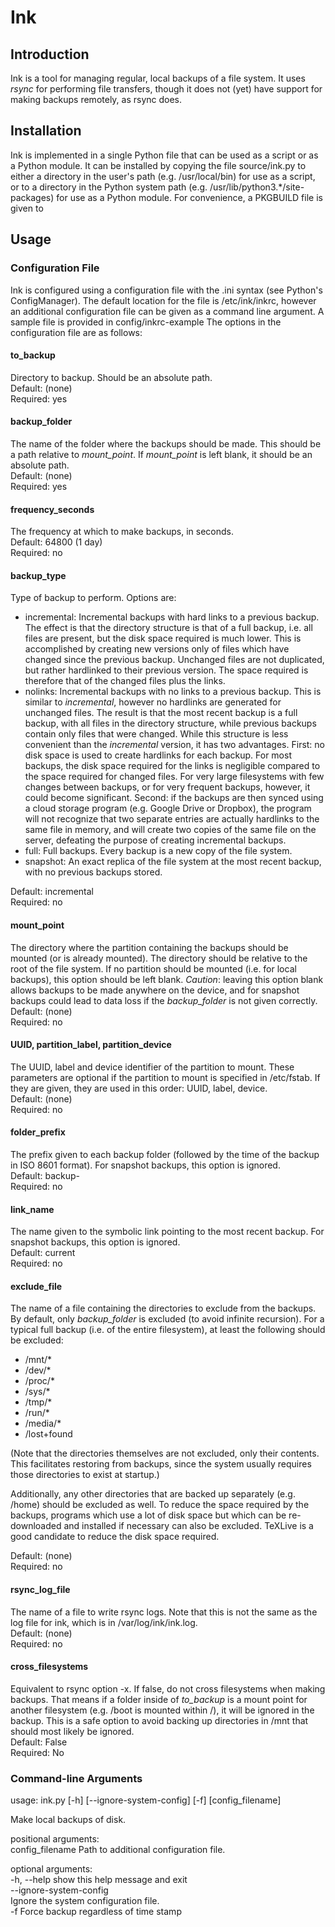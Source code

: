 # Ink
## Introduction
Ink is a tool for managing regular, local backups of a file system.
It uses *rsync* for performing file transfers, though it does not (yet) have support for making backups remotely, as rsync does.

## Installation
Ink is implemented in a single Python file that can be used as a script or as a Python module.
It can be installed by copying the file source/ink.py to either a directory in the user's path (e.g. /usr/local/bin) for use as a script, or to a directory in the Python system path (e.g. /usr/lib/python3.\*/site-packages) for use as a Python module.
For convenience, a PKGBUILD file is given to

## Usage
### Configuration File
Ink is configured using a configuration file with the .ini syntax (see Python's ConfigManager).
The default location for the file is /etc/ink/inkrc, however an additional configuration file can be given as a command line argument.
A sample file is provided in config/inkrc-example
The options in the configuration file are as follows:

#### to\_backup
Directory to backup. Should be an absolute path.  
  Default: (none)  
  Required: yes

#### backup\_folder
The name of the folder where the backups should be made. This should be a path
relative to *mount\_point*. If *mount\_point* is left blank, it should be an
absolute path.  
  Default: (none)  
  Required: yes

#### frequency\_seconds
The frequency at which to make backups, in seconds.  
  Default: 64800 (1 day)  
  Required: no

#### backup\_type
Type of backup to perform. Options are:
- incremental: Incremental backups with hard links to a previous backup. The effect is that the directory structure is that of a full backup, i.e. all files are present, but the disk space required is much lower. This is accomplished by creating new versions only of files which have changed since the previous backup. Unchanged files are not duplicated, but rather hardlinked to their previous version. The space required is therefore that of the changed files plus the links.
- nolinks: Incremental backups with no links to a previous backup. This is similar to *incremental*, however no hardlinks are generated for unchanged files. The result is that the most recent backup is a full backup, with all files in the directory structure, while previous backups contain only files that were changed. While this structure is less convenient than the *incremental* version, it has two advantages. First: no disk space is used to create hardlinks for each backup. For most backups, the disk space required for the links is negligible compared to the space required for changed files. For very large filesystems with few changes between backups, or for very frequent backups, however, it could become significant. Second: if the backups are then synced using a cloud storage program (e.g. Google Drive or Dropbox), the program will not recognize that two separate entries are actually hardlinks to the same file in memory, and will create two copies of the same file on the server, defeating the purpose of creating incremental backups.
- full: Full backups. Every backup is a new copy of the file system.
- snapshot: An exact replica of the file system at the most recent backup, with no previous backups stored.

Default: incremental  
Required: no

#### mount\_point
The directory where the partition containing the backups should be mounted (or
is already mounted). The directory should be relative to the root of the file
system. If no partition should be mounted (i.e. for local backups), this option
should be left blank.
*Caution*: leaving this option blank allows backups to be
made anywhere on the device, and for snapshot backups could lead to data loss
if the *backup\_folder*  is not given correctly.  
  Default: (none)  
  Required: no

#### UUID, partition_label, partition_device
The UUID, label and device identifier of the partition to mount. These
parameters are optional if the partition to mount is specified in /etc/fstab.
If they are given, they are used in this order: UUID, label, device.  
  Default: (none)  
  Required: no

#### folder\_prefix
The prefix given to each backup folder (followed by the time of the backup in
ISO 8601 format). For snapshot backups, this option is ignored.  
  Default: backup-  
  Required: no

#### link\_name
The name given to the symbolic link pointing to the most recent backup. For
snapshot backups, this option is ignored.  
  Default: current  
  Required: no

#### exclude\_file
The name of a file containing the directories to exclude from the backups. By
default, only *backup\_folder* is excluded (to avoid infinite recursion).
For a typical full backup (i.e. of the entire filesystem), at least the following should be excluded:
- /mnt/\*
- /dev/\*
- /proc/\*
- /sys/\*
- /tmp/\*
- /run/\*
- /media/\*
- /lost+found

(Note that the directories themselves are not excluded, only their contents.
This facilitates restoring from backups, since the system usually requires those directories to exist at startup.)  

Additionally, any other directories that are backed up separately (e.g. /home) should be excluded as well.
To reduce the space required by the backups, programs which use a lot of disk space but which can be re-downloaded and installed if necessary can also be excluded.
TeXLive is a good candidate to reduce the disk space required.

Default: (none)  
Required: no

#### rsync\_log\_file
The name of a file to write rsync logs. Note that this is not the same as the
log file for ink, which is in /var/log/ink/ink.log.  
  Default: (none)  
  Required: no

#### cross\_filesystems
Equivalent to rsync option -x.
If false, do not cross filesystems when making backups.
That means if a folder inside of *to\_backup* is a mount point for another filesystem (e.g. /boot is mounted within /), it will be ignored in the backup.
This is a safe option to avoid backing up directories in /mnt that should most likely be ignored.  
Default: False  
Required: No

### Command-line Arguments
usage: ink.py [-h] [--ignore-system-config] [-f] [config_filename]

Make local backups of disk.

positional arguments:  
  config\_filename       Path to additional configuration file.

optional arguments:  
  -h, --help            show this help message and exit  
  --ignore-system-config  
                        Ignore the system configuration file.  
  -f                    Force backup regardless of time stamp  
